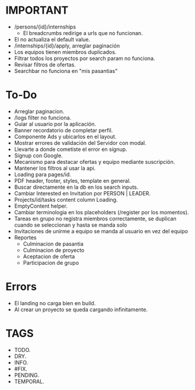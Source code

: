 # IMPORTANT

- /persons/{id}/internships
  - El breadcrumbs redirige a urls que no funcionan.
- El <FilterBar /> no actualiza el default value.
- /internships/{id}/apply, arreglar paginación
- Los equipos tienen miembros duplicados.
- Filtrar todos los proyectos por search param no funciona.
- Revisar filtros de ofertas.
- Searchbar no funciona en "mis pasantias"

# To-Do

- Arreglar paginacion.
- /logs filter no funciona.
- Guiar al usuario por la aplicación.
- Banner recordatorio de completar perfil.
- Componente Ads y ubicarlos en el layout.
- Mostrar errores de validación del Servidor con modal.
- Llevarte a donde cometiste el error en signup.
- Signup con Google.
- Mecanismo para destacar ofertas y equipo mediante suscripción.
- Mantener los filtros al usar la api.
- Loading para pages/id.
- PDF header, footer, styles, template en general.
- Buscar directamente en la db en los search inputs.
- Cambiar Interested en Invitation por PERSON | LEADER.
- Projects/id/tasks content column Loading.
- EmptyContent helper.
- Cambiar terminologia en los placeholders (/register por los momentos).
- Tareas en grupo no registra miembros correctamente, se duplican cuando se seleccionan y hasta se manda solo 
- Invitaciones de unirme a equipo se manda al usuario en vez del equipo
- Reportes
  - Culminacion de pasantia
  - Culminacion de proyecto
  - Aceptacion de oferta
  - Participacion de grupo

# Errors

- El landing no carga bien en build.
- Al crear un proyecto se queda cargando infinitamente.

# TAGS

- TODO.
- DRY.
- INFO.
- #FIX.
- PENDING.
- TEMPORAL.

